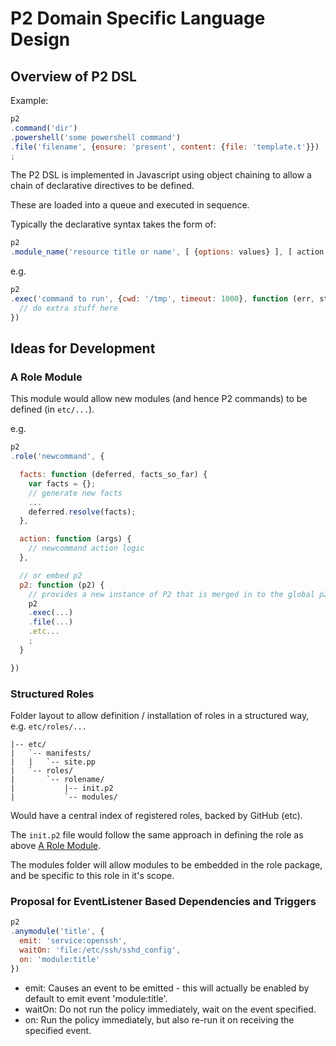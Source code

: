 # P2 Domain Specific Language Design

## Overview of P2 DSL

Example:
```javascript
p2
.command('dir')
.powershell('some powershell command')
.file('filename', {ensure: 'present', content: {file: 'template.t'}})
;
```

The P2 DSL is implemented in Javascript using object chaining to allow a chain of declarative directives to be defined.

These are loaded into a queue and executed in sequence.

Typically the declarative syntax takes the form of:
```javascript
p2
.module_name('resource title or name', [ {options: values} ], [ action complete function ])
```
e.g.
```javascript
p2
.exec('command to run', {cwd: '/tmp', timeout: 1000}, function (err, stdout, stderr) {
  // do extra stuff here
})
```

## Ideas for Development

### A Role Module
This module would allow new modules (and hence P2 commands) to be defined (in ```etc/...```).

e.g.
```javascript
p2
.role('newcommand', {

  facts: function (deferred, facts_so_far) {
    var facts = {};
    // generate new facts
    ...
    deferred.resolve(facts);
  },

  action: function (args) {
    // newcommand action logic
  },

  // or embed p2
  p2: function (p2) {
    // provides a new instance of P2 that is merged in to the global p2 instance
    p2
    .exec(...)
    .file(...)
    .etc...
    ;
  }

})
```

### Structured Roles
Folder layout to allow definition / installation of roles in a structured way, e.g. ```etc/roles/...```

```
|-- etc/
|   `-- manifests/
|   |   `-- site.pp
|   `-- roles/
|       `-- rolename/
|           |-- init.p2
|           `-- modules/

```
Would have a central index of registered roles, backed by GitHub (etc).

The ```init.p2``` file would follow the same approach in defining the role as above [A Role Module](#a-role-module).

The modules folder will allow modules to be embedded in the role package, and be specific to this role in it's scope.

### Proposal for EventListener Based Dependencies and Triggers

```javascript
p2
.anymodule('title', {
  emit: 'service:openssh',
  waitOn: 'file:/etc/ssh/sshd_config',
  on: 'module:title'
})
```
* emit: Causes an event to be emitted - this will actually be enabled by default to emit event 'module:title'.
* waitOn: Do not run the policy immediately, wait on the event specified.
* on: Run the policy immediately, but also re-run it on receiving the specified event.

